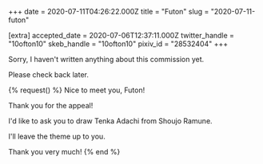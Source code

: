 +++
date = 2020-07-11T04:26:22.000Z
title = "Futon"
slug = "2020-07-11-futon"

[extra]
accepted_date = 2020-07-06T12:37:11.000Z
twitter_handle = "10ofton10"
skeb_handle = "10ofton10"
pixiv_id = "28532404"
+++

Sorry, I haven't written anything about this commission yet.

Please check back later.

{% request() %}
Nice to meet you, Futon!

Thank you for the appeal!

I'd like to ask you to draw Tenka Adachi from Shoujo Ramune.

I'll leave the theme up to you.

Thank you very much!
{% end %}
